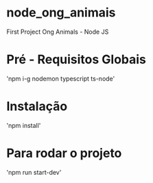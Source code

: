 # node_ong_animais

First Project Ong Animals - Node JS

# Pré - Requisitos Globais

'npm i-g nodemon typescript ts-node'

# Instalação

'npm install'

# Para rodar o projeto

'npm run start-dev'


